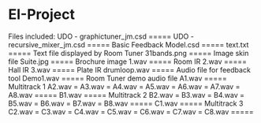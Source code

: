 # EI-Project

Files included:
UDO - graphictuner_jm.csd     ===== 
UDO - recursive_mixer_jm.csd  ===== 
Basic Feedback Model.csd      ===== 
text.txt                      ===== Text file displayed by Room Tuner
31bands.png                   ===== Image skin file
Suite.jpg                     ===== Brochure image
1.wav                         ===== Room IR
2.wav                         ===== Hall IR
3.wav                         ===== Plate IR
drumloop.wav                  ===== Audio file for feedback tool
Demo1.wav                     ===== Room Tuner demo audio file
A1.wav                        ===== Multitrack 1
A2.wav                            =
A3.wav                            =
A4.wav                            =
A5.wav                            =
A6.wav                            =
A7.wav                            =
A8.wav                        =====
B1.wav                        ===== Multitrack 2
B2.wav                            =
B3.wav                            =
B4.wav                            =
B5.wav                            =
B6.wav                            =
B7.wav                            =
B8.wav                        =====
C1.wav                        ===== Multitrack 3
C2.wav                            =
C3.wav                            =
C4.wav                            =
C5.wav                            =
C6.wav                            =
C7.wav                            =
C8.wav                        =====
